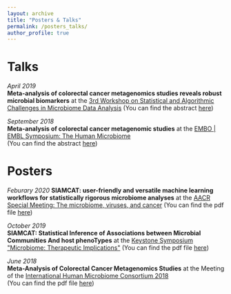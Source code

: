 ```yaml
---
layout: archive
title: "Posters & Talks"
permalink: /posters_talks/
author_profile: true
---
```


# Talks

_April 2019_  
__Meta-analysis of colorectal cancer metagenomics studies reveals robust
microbial biomarkers__ at the
[3rd Workshop on Statistical and Algorithmic Challenges in Microbiome Data Analysis](https://www.simonsfoundation.org/event/3rd-workshop-on-statistical-and-algorithmic-challenges-in-microbiome-data-analysis/)
(You can find the abstract
[here](https://github.com/jakob-wirbel/jakob-wirbel.github.io/blob/master/files/2019-04-01_talk_sacmda.md))


_September 2018_   
__Meta-analysis of colorectal cancer metagenomic studies__ at
the [EMBO | EMBL Symposium: The Human Microbiome](https://www.embo-embl-symposia.org/symposia/2018/EES18-09/)  
(You can find the abstract
[here](https://github.com/jakob-wirbel/jakob-wirbel.github.io/blob/master/files/2018-09-17_talk_embl.md))


# Posters

_Feburary 2020_
__SIAMCAT: user-friendly and versatile machine learning workflows for
statistically rigorous microbiome analyses__ at the
[AACR Special Meeting: The microbiome, viruses, and cancer](https://www.aacr.org/meeting/microbiome-2020/)
(You can find the pdf file
[here](https://github.com/jakob-wirbel/jakob-wirbel.github.io/blob/master/files/2020-02_poster_aacr.pdf))

_October 2019_  
__SIAMCAT: Statistical Inference of Associations between Microbial Communities
And host phenoTypes__ at the [Keystone Symposium "Microbiome: Therapeutic
Implications"](https://www.keystonesymposia.org/index.cfm?e=web.Meeting.Program&meetingid=1696)
(You can find the pdf file
[here](https://github.com/jakob-wirbel/jakob-wirbel.github.io/blob/master/files/2019-10_poster_keystone.pdf))

_June 2018_   
__Meta-Analysis of Colorectal Cancer Metagenomics Studies__ at the Meeting of
the
[International Human Microbiome Consortium 2018](http://apc.ucc.ie/ihmc-2018/)   
(You can find the pdf file
[here](https://github.com/jakob-wirbel/jakob-wirbel.github.io/blob/master/files/2018-06_poster_ihmc.pdf))
